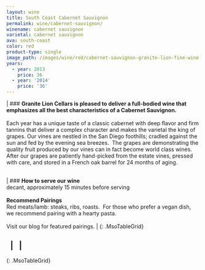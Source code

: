 ```yaml
---
layout: wine
title: South Coast Cabernet Sauvignon
permalink: wine/cabernet-sauvignon/
winename: cabernet sauvignon
varietal: cabernet sauvignon
ava: south-coast
color: red
product-type: single
image_path: /images/wine/red/cabernet-sauvignon-granite-lion-fine-wine.jpg
years:
  - year: 2013
    price: 36
  - year: '2014'
    price: '36'
---
```



| ### **Granite Lion Cellars is pleased to deliver a full-bodied wine that emphasizes all the best characteristics of a Cabernet Sauvignon.**<br><br>Each year has a unique taste of a classic cabernet with deep flavor and firm tannins that deliver a complex character and makes the varietal the king of grapes. Our vines are nestled in the San Diego foothills; cradled against the sun and fed by the evening sea breezes.&nbsp; The grapes are demonstrating the quality fruit produced by our vines can in fact become world class wines.&nbsp; After our grapes are patiently hand-picked from the estate vines, pressed with care, and stored in a French oak barrel for 24 months of aging.<br>&nbsp;

| ### **How to serve our wine**<br>decant, approximately 15 minutes before serving<br><br>**Recommend Pairings**<br>Red meats/lamb: steaks, ribs, roasts. &nbsp;For those who prefer a vegan dish, we recommend pairing with a hearty pasta.<br><br>Visit our blog for featured pairings. |
{: .MsoTableGrid}

## &nbsp; | &nbsp; |
{: .MsoTableGrid}